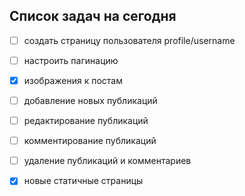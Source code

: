 
## Список задач на сегодня
- [ ] создать страницу пользователя profile/username
- [ ] настроить пагинацию
- [x] изображения к постам
- [ ] добавление новых публикаций
- [ ] редактирование публикаций
- [ ] комментирование публикаций
- [ ] удаление публикаций и комментариев
- [x] новые статичные страницы


